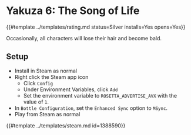 # Yakuza 6: The Song of Life
<!-- script:Aliases [] -->

{{#template ../templates/rating.md status=Silver installs=Yes opens=Yes}}

Occasionally, all characters will lose their hair and become bald.

## Setup

- Install in Steam as normal
- Right click the Steam app icon
    - Click `Config`
    - Under Environment Variables, click `Add`
    - Set the environment variable to `ROSETTA_ADVERTISE_AVX` with the value of `1`.
- In `Bottle Configuration`, set the `Enhanced Sync` option to `MSync`.
- Play from Steam as normal

{{#template ../templates/steam.md id=1388590}}
